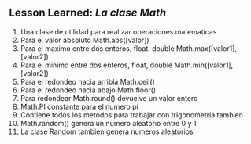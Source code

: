 ## Lesson Learned: *La clase Math*
1. Una clase de utilidad para realizar operaciones matematicas
2. Para el valor absoluto Math.abs([valor])
3. Para el maximo entre dos enteros, float, double Math.max([valor1],[valor2])
4. Para el minimo entre dos enteros, float, double Math.min([valor1],[valor2])
5. Para el redondeo hacia arribla Math.ceil()
6. Para el redondeo hacia abajo Math.floor()
7. Para redondear Math.round() devuelve un valor entero
8. Math.PI constante para el numero pi
9. Contiene todos los metodos para trabajar con trigonometria tambien
10. Math.random() genera un numero aleatorio entre 0 y 1
11. La clase Random tambien genera numeros aleatorios